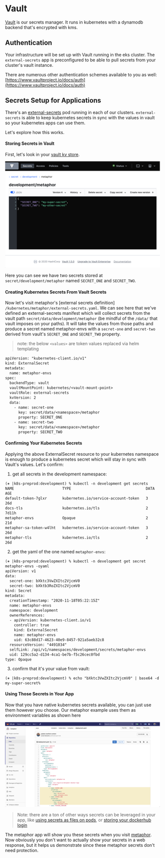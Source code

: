 # Vault

[Vault](https://www.vaultproject.io/) is our secrets manager. It runs in kubernetes with a dynamodb backend that's encrypted with kms.

## Authentication

Your infrastructure will be set up with Vault running in the eks cluster. The `external-secrets` app is preconfigured to be able to pull secrets from your cluster's vault instance.

There are numerous other authentication schemes available to you as well:
[https://www.vaultproject.io/docs/auth](https://www.vaultproject.io/docs/auth)

## Secrets Setup for Applications

There's an [external-secrets](https://github.com/external-secrets/kubernetes-external-secrets) pod running in each of our clusters. `external-secrets` is able to keep kubernetes secrets in sync with the values in vault so your kubernetes apps can use them.

Let's explore how this works. 

#### Storing Secrets in Vault

First, let's look in your [vault kv store](https://vault.mgmt.kubefirst.com/ui/vault/secrets/secret/show/development/metaphor).

![](../../img/kubefirst/vault/vault-secret-example.png)

Here you can see we have two secrets stored at `secret/development/metaphor` named `SECRET_ONE` and `SECRET_TWO`.

#### Creating Kubernetes Secrets From Vault Secrets

Now let's visit metaphor's [external secrets definition] `/kubernetes/metaphor/external-secrets.yaml`. We can see here that we've defined an external-secrets manifest which will collect secrets from the vault path `secret/data/development/metaphor` (be mindful of the `/data/` that vault imposes on your paths). It will take the values from those paths and produce a secret named metaphor-envs with a `secret-one` and `secret-two` derived from vault's `SECRET_ONE` and `SECRET_TWO` property.
> note: the below `<values>` are token values replaced via helm templating
```
apiVersion: "kubernetes-client.io/v1"
kind: ExternalSecret
metadata:
  name: metaphor-envs
spec:
  backendType: vault
  vaultMountPoint: kubernetes/<vault-mount-point>
  vaultRole: external-secrets
  kvVersion: 2
  data:
    - name: secret-one
      key: secret/data/<namespace>/metaphor
      property: SECRET_ONE
    - name: secret-two
      key: secret/data/<namespace>/metaphor
      property: SECRET_TWO
```

#### Confirming Your Kubernetes Secrets

Applying the above ExternalSecret resource to your kubernetes namespace is enough to produce a kubernetes secret which will stay in sync with Vault's values. Let's confirm:

1. get all secrets in the development namespace:
```
(⎈ |k8s-preprod:development) % kubectl -n development get secrets
NAME                      TYPE                                  DATA   AGE
default-token-7glxr       kubernetes.io/service-account-token   3      26d
docs-tls                  kubernetes.io/tls                     2      7d11h
metaphor-envs             Opaque                                2      21d
metaphor-sa-token-w4lht   kubernetes.io/service-account-token   3      26d
metaphor-tls              kubernetes.io/tls                     2      26d
```

2. get the yaml of the one named `metaphor-envs`:
```
(⎈ |k8s-preprod:development) % kubectl -n development get secret metaphor-envs -oyaml
apiVersion: v1
data:
  secret-one: bXktc3VwZXItc2VjcmV0
  secret-two: bXktb3RoZXItc2VjcmV0
kind: Secret
metadata:
  creationTimestamp: "2020-11-18T05:22:15Z"
  name: metaphor-envs
  namespace: development
  ownerReferences:
  - apiVersion: kubernetes-client.io/v1
    controller: true
    kind: ExternalSecret
    name: metaphor-envs
    uid: 63c88d17-4623-40e9-8457-921a5aeb32c8
  resourceVersion: "4491034"
  selfLink: /api/v1/namespaces/development/secrets/metaphor-envs
  uid: 129cc5a2-d134-4ca1-be7b-f5c26cec0fbd
type: Opaque
```

3. confirm that it's your value from vault:
```
(⎈ |k8s-preprod:development) % echo "bXktc3VwZXItc2VjcmV0" | base64 -d
my-super-secret%                                   
```

#### Using Those Secrets in Your App

Now that you have native kubernetes secrets available, you can just use them however you choose. Our metaphor example uses them as environment variables as shown here

![](../../img/kubefirst/vault/metaphor-secret-use.png)

> Note: there are a ton of other ways secrets can be leveraged in your app, like [using secrets as files on pods](https://kubernetes.io/docs/concepts/configuration/secret/), or [storing your dockerhub login](https://kubernetes.io/docs/concepts/configuration/secret/#docker-config-secrets)

The metaphor app will show you these secrets when you visit [metaphor](https://metaphor-development.preprod.kubefirst.com/). Now obviously you don't want to actually show your secrets in a web response, but it helps us demonstrate since these metaphor secrets don't need protection.
